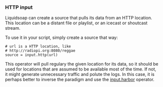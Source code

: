 ### HTTP input
Liquidsoap can create a source that pulls its data from an HTTP location. This location can 
be a distant file or playlist, or an icecast or shoutcast stream.

To use it in your script, simply create a source that way:

```
# url is a HTTP location, like
# http://radiopi.org:8080/reggae
source = input.http(url)
```

This operator will pull regulary the given location for its data, so it should be used for 
locations that are assumed to be available most of the time. If not, it might generate unnecessary 
traffic and polute the logs. In this case, it is perhaps better to inverse the paradigm and 
use the [input.harbor](harbor.html) operator.


